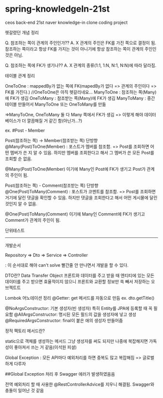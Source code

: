 # spring-knowledgeIn-21st
ceos back-end 21st naver knowledge-in clone coding project

헷갈렸던 개념 정리

Q. 참조하는 쪽이 관계의 주인인가??
A. X 관계의 주인은 FK를 가진 쪽으로 결정이 됨. 참조하는 쪽이라고 항상 FK를 가지는 것이 아니기에 항상 참조하는 쪽이 관계의 주인인 것은 아님.

Q. 참조하는 쪽에 FK가 생기나??
A. X 관계의 종류(1:1, 1:N, N:1, N:N)에 따라 달라짐.


테이블 관계 정리

OneToOne : mappedBy가 없는 쪽에 FK(mapedBy가 없다 => 관계의 주인이다 => FK를 가진다.) //OneToOne은 아직 헷갈리네요...
ManyToOne : 참조하는 쪽(Many)에 FK가 생김
OneToMany : 참조받는 쪽(Many)에 FK가 생김
ManyToMany : 중간 테이블 만들어서 ManyToOne 또는 OneToMany를 만듦

=>ManyToOne, OneToMany 둘 다 Many 쪽에서 FK가 생김 => 이렇게 해야 데이터베이스가 더 깔끔해질 거 같긴 함(아닌가...?)

ex.
#Post - Member

Post(참조하는 쪽) -> Member(참조받는 쪽) 단방향 @Many(Post)ToOne(Member) : 포스트가 멤버를 참조함. => Post를 조회하면 어떤 멤버가 쓴 지 알 수 있음. 하지만 멤버를 조회한다고 해서 그 멤버가 쓴 모든 Post를 조회할 순 없음. 

@Many(Post)ToOne(Member) 이기에 Many인 Post에 FK가 생기고 Post가 관계의 주인이 됨.

Post(참조하는 쪽) - Comment(참조받는 쪽) 단방향 @One(Post)ToMany(Comment) : 포스트가 코멘트를 참조함. => Post를
조회하면 거기에 달린 댓글을 확인할 수 있음. 하지만 댓글을 조회한다고 해서 어떤 게시물에 달린 것인지 알 수 없음.

@One(Post)ToMany(Comment) 이기에 Many인 Comment에 FK가 생기고 Comment가 관계의 주인이 됨.


단위테스트

------------------------------------
개발순서

Repository => Dto => Service => Controller

: 이 순서대로 해야 can't solve 빨간줄 안 만나면서 개발을 할 수 있다.

DTO란? Data Transfer Object
프론트와 데이터를 주고 받을 때 엔티티에 있는 모든 데이터를 주고 받으면 효율적이지 않으니 프론트와 교환할 정보만 쏙 빼서 저장하는 오브젝트트


Lombok 어노테이션 정리
@Getter: get 메서드를 자동으로 만듬 ex. dto.getTitle()

@NoArgsConstructor: 기본 생성자(빈 생성자) 특히 Entity를 JPA에 등록할 때 꼭 필요함
@AllArgsConstructor: 명시된 모든 필드의 값을 생성자에 넣고 생성
@RequiredArgsConstructor: final이 붙은 애의 생성자 만들어줌


정적 팩토리 메서드란?

static으로 객체를 생성하는 메서드
그냥 생성자를 써도 되지만 나중에 복잡해지면 가독성이 좋아져서 쓰는 거 같음(이석원 피셜)

Global Exception : 모든 API마다 예외처리를 하면 중복도 많고 복잡해짐 => 글로벌하게 다루자





##Global Exception 처리 후 Swagger 에러가 발생하였음음

전역 예외처리 할 때 사용한 @RestControllerAdvice를 지우니 해결됨.
 Swagger와 충돌이 일어난 것 같음
